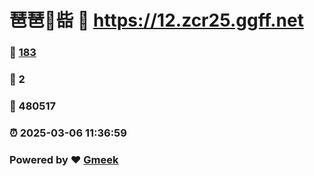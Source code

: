 # 琶琶🔭啙 :link: https://12.zcr25.ggff.net 
### :page_facing_up: [183](https://12.zcr25.ggff.net/tag.html) 
### :speech_balloon: 2 
### :hibiscus: 480517 
### :alarm_clock: 2025-03-06 11:36:59 
### Powered by :heart: [Gmeek](https://github.com/Meekdai/Gmeek)
